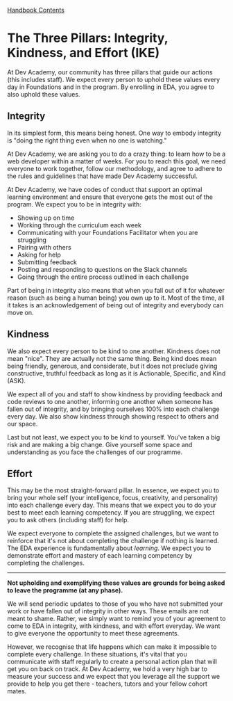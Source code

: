 [Handbook Contents](README.md)

# The Three Pillars: Integrity, Kindness, and Effort (IKE)

At Dev Academy, our community has three pillars that guide our actions (this includes staff). We expect every person to uphold these values every day in Foundations and in the program. By enrolling in EDA, you agree to also uphold these values.


## Integrity
In its simplest form, this means being honest. One way to embody integrity is "doing the right thing even when no one is watching."

At Dev Academy, we are asking you to do a crazy thing: to learn how to be a web developer within a matter of weeks.  For you to reach this goal, we need everyone to work together, follow our methodology, and agree to adhere to the rules and guidelines that have made Dev Academy successful.

At Dev Academy, we have codes of conduct that support an optimal learning environment and ensure that everyone gets the most out of the program.  We expect you to be in integrity with:
- Showing up on time
- Working through the curriculum each week
- Communicating with your Foundations Facilitator when you are struggling
- Pairing with others
- Asking for help
- Submitting feedback
- Posting and responding to questions on the Slack channels
- Going through the entire process outlined in each challenge

Part of being in integrity also means that when you fall out of it for whatever reason (such as being a human being) you own up to it.  Most of the time, all it takes is an acknowledgement of being out of integrity and everybody can move on.

## Kindness
We also expect every person to be kind to one another. Kindness does not mean "nice". They are actually not the same thing. Being kind does mean being friendly, generous, and considerate, but it does not preclude giving constructive, truthful feedback as long as it is Actionable, Specific, and Kind (ASK).

We expect all of you and staff to show kindness by providing feedback and code reviews to one another, informing one another when someone has fallen out of integrity, and by bringing ourselves 100% into each challenge every day. We also show kindness through showing respect to others and our space.

Last but not least, we expect you to be kind to yourself.  You've taken a big risk and are making a big change.  Give yourself some space and understanding as you face the challenges of our programme.

## Effort
This may be the most straight-forward pillar. In essence, we expect you to bring your whole self (your intelligence, focus, creativity, and personality) into each challenge every day. This means that we expect you to do your best to meet each learning competency. If you are struggling, we expect you to ask others (including staff) for help.

We expect everyone to complete the assigned challenges, but we want to reinforce that it's not about completing the challenge if nothing is learned. The EDA experience is fundamentally about *learning*. We expect you to demonstrate effort and mastery of each learning competency by completing the challenges.

----

**Not upholding and exemplifying these values are grounds for being asked to leave the programme (at any phase).**

We will send periodic updates to those of you who have not submitted your work or have fallen out of integrity in other ways. These emails are not meant to shame. Rather, we simply want to remind you of your agreement to come to EDA in integrity, with kindness, and with effort everyday. We want to give everyone the opportunity to meet these agreements.

However, we recognise that life happens which can make it impossible to complete every challenge. In these situations, it's vital that you communicate with staff regularly to create a personal action plan that will get you on back on track.  At Dev Academy, we hold a very high bar to measure your success and we expect that you leverage all the support we provide to help you get there - teachers, tutors and your fellow cohort mates.



